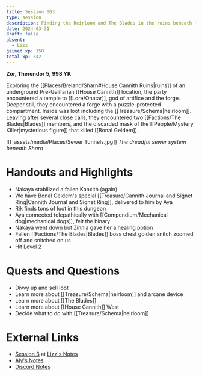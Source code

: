 ```yaml
---
title: Session 003
type: session
description: Finding the heirloom and The Blades in the ruins beneath the sewer.
date: 2024-03-31
draft: false
absent:
  - Lizz
gained xp: 150
total xp: 342
---
```

**Zor, Therendor 5, 998 YK**

Exploring the [[Places/Breland/Sharn#House Cannith Ruins|ruins]] of an underground Pre-Galifarian [[House Cannith]] location, the party encountered a temple to [[Lore/Onatar]], god of artifice and the forge. Deeper still, they encountered a forge with a puzzle-protected compartment. Inside was loot including the [[Treasure/Schema|heirloom]]. Leaving after several close calls, they encountered two [[Factions/The Blades|Blades]] members, and the discarded mask of the [[People/Mystery Killer|mysterious figure]] that killed [[Bonal Geldem]].

![[_assets/media/Places/Sewer Tunnels.jpg]]
*The dreadful sewer system beneath Sharn*
# Handouts and Highlights
- Nakaya stabilized a fallen Kanxith (again)  
- We have Bonal Geldem's special [[Treasure/Cannith Journal and Signet Ring|Cannith Journal and Signet Ring]], delivered to him by Aya  
- Rik finds tons of loot in this dungeon  
- Aya connected telepathically with [[Compendium/Mechanical dog|mechanical dogs]], felt the binary  
- Nakaya went down but Zinnia gave her a healing potion  
- Fallen [[Factions/The Blades|Blades]] boss chest golden snitch zoomed off and snitched on us  
- Hit Level 2
# Quests and Questions
- Divvy up and sell loot  
- Learn more about [[Treasure/Schema|heirloom]] and arcane device  
- Learn more about [[The Blades]]
- Learn more about [[House Cannith]] West  
- Decide what to do with [[Treasure/Schema|heirloom]]
# External Links
- [Session 3](https://docs.google.com/document/d/1J33aBWlHE9Q3B2MMNnUZiaMUoW-X7qpKUtETTQmvalc/edit#heading=h.ktuusty4q7d9) at [Lizz's Notes](https://docs.google.com/document/d/1J33aBWlHE9Q3B2MMNnUZiaMUoW-X7qpKUtETTQmvalc/edit)
- [Aly's Notes](https://docs.google.com/document/d/1fSQjHnHHLE2g8VXjjjo7_mex3K2nn8vOA5Q_iREG5QU/edit)
- [Discord Notes](https://discord.com/channels/283480767844057088/1208993465531105380/1223826348821319691)